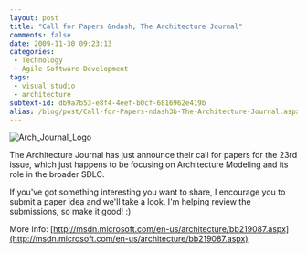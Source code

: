 ```yaml
---
layout: post
title: "Call for Papers &ndash; The Architecture Journal"
comments: false
date: 2009-11-30 09:23:13
categories:
 - Technology
 - Agile Software Development
tags:
 - visual studio
 - architecture
subtext-id: db9a7b53-e8f4-4eef-b0cf-6816962e419b
alias: /blog/post/Call-for-Papers-ndash3b-The-Architecture-Journal.aspx
---
```



![Arch_Journal_Logo](/images/blog/WindowsLiveWriter/CallforPapersTheArchitectureJournal/4CD5939A/Arch_Journal_Logo.png)

The Architecture Journal has just announce their call for papers for the 23rd issue, which just happens to be focusing on Architecture Modeling and its role in the broader SDLC.

If you've got something interesting you want to share, I encourage you to submit a paper idea and we'll take a look. I'm helping review the submissions, so make it good! :)

More Info: [http://msdn.microsoft.com/en-us/architecture/bb219087.aspx](http://msdn.microsoft.com/en-us/architecture/bb219087.aspx)
